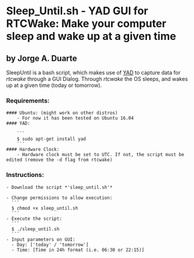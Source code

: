 # Sleep_Until.sh - YAD GUI for RTCWake: Make your computer sleep and wake up at a given time
## by Jorge A. Duarte

SleepUntil is a bash script, which makes use of [YAD](https://code.google.com/archive/p/yad/) to capture data for *rtcwake* through a GUI Dialog. Through *rtcwake* the OS sleeps, and wakes up at a given time (today or tomorrow).

### Requirements:
    
    #### Ubuntu: (might work on other distros)
        - For now it has been tested on Ubuntu 16.04
    #### YAD:
    
        ```
        $ sudo apt-get install yad
        ```
    #### Hardware Clock:
        - Hardware clock must be set to UTC. If not, the script must be edited (remove the -d flag from rtcwake)
        
### Instructions:

    - Download the script *'sleep_until.sh'*
    
    - Change permissions to allow execution:
      ```
      $ chmod +x sleep_until.sh
      ```
    - Execute the script:
      ```
      $ ./sleep_until.sh
      ```
    - Input parameters on GUI:
      - Day: ['today' / 'tomorrow']
      - Time: [Time in 24h format (i.e. 06:30 or 22:15)]

